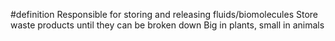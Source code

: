 #definition 
Responsible for storing and releasing fluids/biomolecules
Store waste products until they can be broken down
Big in plants, small in animals
